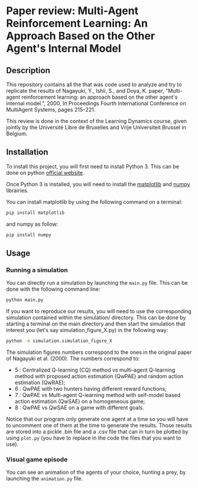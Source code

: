 # Paper review: Multi-Agent Reinforcement Learning: An Approach Based on the Other Agent's Internal Model

## Description

This repository contains all the that was code used to analyze and try to replicate the results of Nagayuki, Y., Ishii, S., and Doya, K. paper, "Multi-agent reinforcement
learning: an approach based on the other agent's internal model.", 2000, In Proceedings Fourth International Conference on MultiAgent Systems, pages 215–221.

This review is done in the context of the Learning Dynamics course, given jointly by the Université Libre de Bruxelles and Vrije Universiteit Brussel in Belgium.

## Installation

To install this project, you will first need to install Python 3. This can be done on python [official website](https://www.python.org/downloads/). 

Once Python 3 is installed, you will need to install the [matplotlib](https://matplotlib.org/) and [numpy](https://numpy.org/) librairies.

You can install matplotlib by using the following command on a terminal:

```sh
pip install matplotlib
```

and numpy as follow:

```sh
pip install numpy
```

## Usage

### Running a simulation
You can directly run a simulation by launching the `main.py` file. This can be done with the following command line:

```sh
python main.py
```

If you want to reproduce our results, you will need to use the corresponding simulation contained within the simulation/ directory. This can be done by starting a terminal on the main directory and then start the simulation that interest you (let's say simulation_figure_X.py) in the following way:

```sh
python -m simulation.simulation_figure_X
```

The simulation figures numbers correspond to the ones in the original paper of Nagayuki et al. (2000). The numbers correspond to:

- 5 : Centralized Q-learning (CQ) method vs multi-agent Q-learning method with proposed action estimation (QwPAE) and random action estimation (QwRAE);
- 6 : QwPAE with two hunters having different reward functions;
- 7 : QwPAE vs Multi-agent Q-learning method with self-model based action estimation (QwSAE) on a homogeneous game;
- 8 : QwPAE vs QwSAE on a game with different goals.

Notice that our program only generate one agent at a time so you will have to uncomment one of them at the time to generate the results. Those results are stored into a pickle .bin file and a .csv file that can in turn be plotted by using `plot.py` (you have to replace in the code the files that you want to use).

### Visual game episode

You can see an animation of the agents of your choice, hunting a prey, by launching the `animation.py` file.




